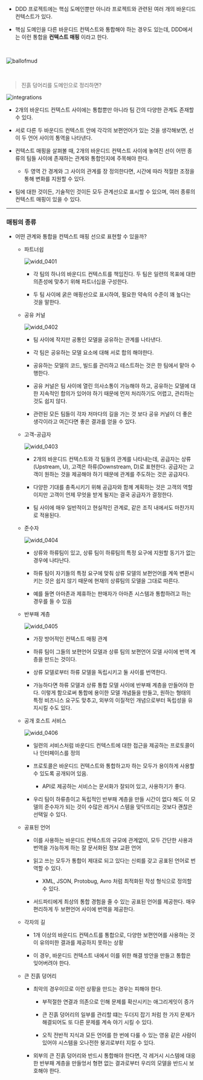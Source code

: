 - DDD 프로젝트에는 핵심 도메인뿐만 아니라 프로젝트와 관련된 여러 개의 바운디드 컨텍스트가 있다.

  

- 핵심 도메인을 다른 바운디드 컨텍스트와 통합해야 하는 경우도 있는데, DDD에서는 이런 통합을 __컨텍스트 매핑__ 이라고 한다.

<br>

![ballofmud](https://user-images.githubusercontent.com/50399804/126971359-7c74772f-3f5a-4e45-9e32-29e52a85ef4b.png)

<br>

> 진흙 덩어리를 도메인으로 정리하면?

![integrations](https://user-images.githubusercontent.com/50399804/126971369-e4d6bd39-05cf-4ac0-afb8-771ddefd65ec.png)



- 2개의 바운디드 컨텍스트 사이에는 통합뿐만 아니라 팀 간의 다양한 관계도 존재할 수 있다.

  

- 서로 다른 두 바운디드 컨텍스트 안에 각각의 보편언어가 있는 것을 생각해보면, 선이 두 언어 사이의 통역을 나타낸다.

  

- 컨텍스트 매핑을 살펴볼 때, 2개의 바운디드 컨텍스트 사이에 놓여진 선이 어떤 종류의 팀들 사이에 존재하는 관계와 통합인지에 주목해야 한다.

  - 두 영역 간 경계와 그 사이의 관계를 장 정의한다면, 시간에 따라 적절한 조정을 통해 변화를 지원할 수 있다.

  

- 팀에 대한 것이든, 기술적인 것이든 모두 관계선으로 표시할 수 있으며, 여러 종류의 컨텍스트 매핑이 있을 수 있다.



***

### 매핑의 종류

- 어떤 관계와 통합을 컨텍스트 매핑 선으로 표현할 수 있을까?

  

  - 파트너쉽

    ![widd_0401](https://user-images.githubusercontent.com/50399804/126976869-50ce4b0d-118d-43da-bab5-fffc2b5036b3.png)

    - 각 팀의 하나의 바운디드 컨텍스트를 책임진다. 두 팀은 일련의 목표에 대한 의존성에 맞추기 위해 파트너십을 구성한다.

      

    - 두 팀 사이에 굵은 매핑선으로 표시하여, 필요한 약속의 수준이 꽤 높다는 것을 말한다.

    

  - 공유 커널

    ![widd_0402](https://user-images.githubusercontent.com/50399804/126976875-65c6db1e-36e6-47da-b410-d82a719cd4ff.png)

    - 팀 사이에 작지만 공통인 모델을 공유하는 관계를 나타낸다.

      

    - 각 팀은 공유하는 모델 요소에 대해 서로 합의 해야한다.

      

    - 공유하는 모델의 코드, 빌드를 관리하고 테스트하는 것은 한 팀에서 맡아 수행한다.

      

    - 공유 커널은 팀 사이에 열린 의사소통이 가능해야 하고, 공유하는 모델에 대한 지속적인 합의가 있어야 하기 때문에 먼저 처리하기도 어렵고, 관리하는 것도 쉽지 않다.

      

    - 관련된 모든 팀들이 각자 저마다의 길을 가는 것 보다 공유 커널이 더 좋은 생각이라고 여긴다면 좋은 결과를 얻을 수 있다.

    

  - 고객-공급자

    ![widd_0403](https://user-images.githubusercontent.com/50399804/126976883-be9341a1-597d-4489-bd22-d18c6bee1547.png)

    - 2개의 바운디드 컨텍스트와 각 팀들의 관계를 나타내는데, 공급자는 상류(Upstream, U), 고객은 하류(Downstream, D)로 표현한다. 공급자는 고객이 원하는 것을 제공해야 하기 때문에 관계를 주도하는 것은 공급자다.

      

    - 다양한 기대를 충족시키기 위해 공급자와 함께 계획하는 것은 고객의 역할이지만 고객이 언제 무엇을 받게 될지는 결국 공급자가 결정한다.

      

    - 팀 사이에 매우 일반적이고 현실적인 관계로, 같은 조직 내에서도 마찬가지로 적용된다.

    

  - 준수자

    ![widd_0404](https://user-images.githubusercontent.com/50399804/126976885-27b63890-78c9-4ff6-812b-a643775f08a5.png)

    - 상류와 하류팀이 있고, 상류 팀이 하류팀의 특정 요구에 지원할 동기가 없는 경우에 나타난다.

      

    - 하류 팀이 자기들의 특정 요구에 맞춰 상류 모델의 보편언어를 계쏙 변환시키는 것은 쉽지 않기 때문에 현재의 상류팀의 모델을 그대로 따른다.

      

    - 예를 들면 아마존과 제휴하는 판매자가 아마존 시스템과 통합하려고 하는 경우를 들 수 있음 

      

  - 반부패 계층

    ![widd_0405](https://user-images.githubusercontent.com/50399804/126976889-0f7074d2-038c-43b2-a642-5c6b69084aba.png)

    - 가장 방어적인 컨텍스트 매핑 관계

      

    - 하류 팀이 그들의 보편언어 모델과 상류 팀의 보편언어 모델 사이에 번역 계층을 만드는 것이다.

      

    - 상류 모델로부터 하류 모델을 독립시키고 둘 사이를 번역한다.

      

    - 가능하다면 하류 모델과 상류 통합 모델 사이에 반부패 계층을 만들어야 한다. 이렇게 함으로써 통합에 용이한 모델 개념들을 만들고, 원하는 형태의 특정 비즈니스 요구도 맞추고, 외부의 이질적인 개념으로부터 독립성을 유지시킬 수도 있다.

      

  - 공개 호스트 서비스

    ![widd_0406](https://user-images.githubusercontent.com/50399804/126976894-e678e8a2-9df3-47fe-afc4-217fddbc29e6.png)

    - 일련의 서비스처럼 바운디드 컨텍스트에 대한 접근을 제공하는 프로토콜이나 인터페이스를 정의

      

    - 프로토콜은 바운디드 컨텍스트와 통합하고자 하는 모두가 용이하게 사용할 수 있도록 공개되어 있음.

      - API로 제공하는 서비스는 문서화가 잘되어 있고, 사용하기가 좋다.

      

    - 우리 팀이 하류층이고 독립적인 반부패 계층을 만들 시간이 없다 해도 이 모델의 준수자가 되는 것이 수많은 레거시 스템을 맞닥뜨리는 것보다 괜찮은 선택일 수 있다.

      

  - 공표된 언어

    - 이를 사용하는 바운디드 컨텍스트의 규모에 관계없이, 모두 간단한 사용과 번역을 가능하게 하는 잘 문서화된 정보 교환 언어

      

    - 읽고 쓰는 모두가 통합이 제대로 되고 있다는 신뢰를 갖고 공표된 언어로 번역할 수 있다.

      - XML, JSON, Protobug, Avro 처럼 최적화된 작성 형식으로 정의할 수 있다.

        

    - 서드파티에게 최상의 통합 경험을 줄 수 있는 공표된 언어를 제공한다. 매우 편리하게 두 보편언어 사이에 번역을 제공한다.

      

  - 각자의 길

    - 1개 이상의 바운디드 컨텍스트를 통합으로, 다양한 보편언어를 사용하는 것이 유의미한 결과를 제공하지 못하는 상황

      

    - 이 경우, 바운디드 컨텍스트 내에서 이를 위한 해결 방안을 만들고 통합은 잊어버려야 한다.

      

  - 큰 진흙 덩어리

    - 최악의 경우이므로 이런 상황을 만드는 경우는 피해야 한다.

      

      - 부적절한 연결과 의존으로 인해 문제를 확산시키는 애그리게잇이 증가

        

      - 큰 진흙 덩어리의 일부를 관리할 떄는 두더지 잡기 처럼 한 가지 문제가 해결되어도 또 다른 문제를 계속 야기 시킬 수 있다.

        

      - 오직 전반적 지식과 모든 언어를 한 번에 다룰 수 있는 영웅 같은 사람이 있어야 시스템을 오나전한 붕괴로부터 지킬 수 있다.

        

    - 외부의 큰 진흙 덩어리와 반드시 통합해야 한다면, 각 레거시 시스템에 대응한 반부패 계층을 만들엉서 형편 없는 결과로부터 우리의 모델을 반드시 보호해야 한다.